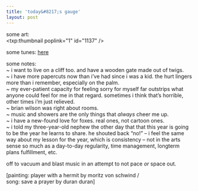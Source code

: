```yaml
---
title: 'today&#8217;s gauge'    
layout: post
---
```


some art:   
<span class="pic3"><txp:thumbnail poplink="1" id="1137" /></span>

some tunes: [here][1]

some notes:  
~ i want to live on a cliff too. and have a wooden gate made out of twigs.   
~ i have more papercuts now than i&#8217;ve had since i was a kid. the hurt lingers more than i remember, especially on the palm.  
~ my ever-patient capacity for feeling sorry for myself far outstrips what anyone could feel for me in that regard. sometimes i think that&#8217;s horrible, other times i&#8217;m just relieved.  
~ brian wilson was right about rooms.   
~ music and showers are the only things that *always* cheer me up.   
~ i have a new-found love for foxes. real ones, not cartoon ones.   
~ i told my three-year-old nephew the other day that that this year is going to be the year he learns to share. he shouted back &#8220;no!&#8221; &#8211; i feel the same way about my lesson for the year, which is consistency &#8211; not in the arts sense so much as a day-to-day regularity, time management, longterm plans fulfillment, etc. 

off to vacuum and blast music in an attempt to not pace *or* space out. 

[painting: player with a hermit by moritz von schwind /  
song: save a prayer by duran duran]

 [1]: http://mellowtrouble.net/file_download/39
